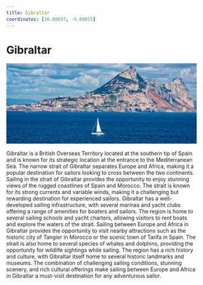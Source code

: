 ```yaml
---
title: Gibraltar
coordinates: [36.00697, -5.60015]
---
```

# Gibraltar

![Main image](../img/planned/gibraltar.jpg)

Gibraltar is a British Overseas Territory located at the southern tip of Spain and is known for its strategic location at the entrance to the Mediterranean Sea. The narrow strait of Gibraltar separates Europe and Africa, making it a popular destination for sailors looking to cross between the two continents. Sailing in the strait of Gibraltar provides the opportunity to enjoy stunning views of the rugged coastlines of Spain and Morocco. The strait is known for its strong currents and variable winds, making it a challenging but rewarding destination for experienced sailors. Gibraltar has a well-developed sailing infrastructure, with several marinas and yacht clubs offering a range of amenities for boaters and sailors. The region is home to several sailing schools and yacht charters, allowing visitors to rent boats and explore the waters of the strait. Sailing between Europe and Africa in Gibraltar provides the opportunity to visit nearby attractions such as the historic city of Tangier in Morocco or the scenic town of Tarifa in Spain. The strait is also home to several species of whales and dolphins, providing the opportunity for wildlife sightings while sailing.
The region has a rich history and culture, with Gibraltar itself home to several historic landmarks and museums. The combination of challenging sailing conditions, stunning scenery, and rich cultural offerings make sailing between Europe and Africa in Gibraltar a must-visit destination for any adventurous sailor.